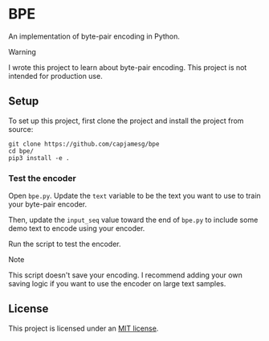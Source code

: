 # BPE

An implementation of byte-pair encoding in Python.

> [!WARNING]
> I wrote this project to learn about byte-pair encoding. This project is not intended for production use.

## Setup

To set up this project, first clone the project and install the project from source:

```
git clone https://github.com/capjamesg/bpe
cd bpe/
pip3 install -e .
```

### Test the encoder

Open `bpe.py`. Update the `text` variable to be the text you want to use to train your byte-pair encoder.

Then, update the `input_seq` value toward the end of `bpe.py` to include some demo text to encode using your encoder.

Run the script to test the encoder.

> [!NOTE]
> This script doesn't save your encoding. I recommend adding your own saving logic if you want to use the encoder on large text samples.

## License

This project is licensed under an [MIT license](LICENSE).
